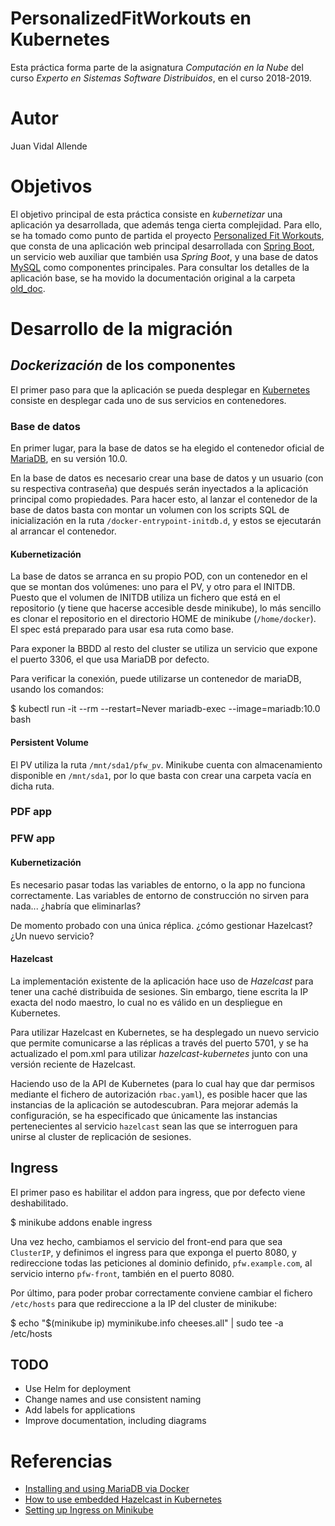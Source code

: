 # PersonalizedFitWorkouts en Kubernetes

Esta práctica forma parte de la asignatura _Computación en la Nube_
del curso _Experto en Sistemas Software Distribuidos_, en el curso 2018-2019.

# Autor

Juan Vidal Allende

# Objetivos

El objetivo principal de esta práctica consiste en _kubernetizar_ una aplicación
ya desarrollada, que además tenga cierta complejidad. Para ello, se ha tomado
como punto de partida el proyecto
[Personalized Fit Workouts](https://github.com/sculebras1/PersonalizedFitWorkouts),
que consta de una aplicación web principal desarrollada con
[Spring Boot](https://spring.io/projects/spring-boot), un servicio web auxiliar
que también usa _Spring Boot_, y una base de datos [MySQL](https://www.mysql.com/)
como componentes principales. Para consultar los detalles de la aplicación base,
se ha movido la documentación original a la carpeta
[old_doc](https://github.com/jvidalallende/PersonalizedFitWorkouts/tree/master/old_doc).

# Desarrollo de la migración

## _Dockerización_ de los componentes

El primer paso para que la aplicación se pueda desplegar en [Kubernetes](https://kubernetes.io/)
consiste en desplegar cada uno de sus servicios en contenedores.

### Base de datos
En primer lugar, para la base de datos se ha elegido el contenedor oficial de
[MariaDB](https://hub.docker.com/_/mariadb), en su versión 10.0.

En la base de datos es necesario crear una base de datos y un usuario (con su
respectiva contraseña) que después serán inyectados a la aplicación principal
como propiedades. Para hacer esto, al lanzar el contenedor de la base de datos
basta con montar un volumen con los scripts SQL de inicialización en la ruta
`/docker-entrypoint-initdb.d`, y estos se ejecutarán al arrancar el contenedor.

#### Kubernetización

La base de datos se arranca en su propio POD, con un contenedor en el que se montan
dos volúmenes: uno para el PV, y otro para el INITDB. Puesto que el volumen de INITDB
utiliza un fichero que está en el repositorio (y tiene que hacerse accesible desde
minikube), lo más sencillo es clonar el repositorio en el directorio HOME de minikube
(`/home/docker`). El spec está preparado para usar esa ruta como base.

Para exponer la BBDD al resto del cluster se utiliza un servicio que expone el puerto
3306, el que usa MariaDB por defecto.

Para verificar la conexión, puede utilizarse un contenedor de mariaDB, usando los comandos:

  $ kubectl run -it --rm --restart=Never mariadb-exec --image=mariadb:10.0 bash

#### Persistent Volume

El PV utiliza la ruta `/mnt/sda1/pfw_pv`. Minikube cuenta con almacenamiento disponible
en `/mnt/sda1`, por lo que basta con crear una carpeta vacía en dicha ruta.

### PDF app

### PFW app

#### Kubernetización

Es necesario pasar todas las variables de entorno, o la app no funciona correctamente.
Las variables de entorno de construcción no sirven para nada... ¿habría que eliminarlas?

De momento probado con una única réplica. ¿cómo gestionar Hazelcast? ¿Un nuevo servicio?

#### Hazelcast

La implementación existente de la aplicación hace uso de *Hazelcast* para tener una
caché distribuida de sesiones. Sin embargo, tiene escrita la IP exacta del nodo
maestro, lo cual no es válido en un despliegue en Kubernetes.

Para utilizar Hazelcast en Kubernetes, se ha desplegado un nuevo servicio que permite
comunicarse a las réplicas a través del puerto 5701, y se ha actualizado el pom.xml
para utilizar *hazelcast-kubernetes* junto con una versión reciente de Hazelcast.

Haciendo uso de la API de Kubernetes (para lo cual hay que dar permisos mediante
el fichero de autorización `rbac.yaml`), es posible hacer que las instancias de
la aplicación se autodescubran. Para mejorar además la configuración, se ha especificado
que únicamente las instancias pertenecientes al servicio `hazelcast` sean las que
se interroguen para unirse al cluster de replicación de sesiones.

## Ingress

El primer paso es habilitar el addon para ingress, que por defecto viene deshabilitado.

  $ minikube addons enable ingress

Una vez hecho, cambiamos el servicio del front-end para que sea `ClusterIP`, y definimos
el ingress para que exponga el puerto 8080, y redireccione todas las peticiones al
dominio definido, `pfw.example.com`, al servicio interno `pfw-front`, también en el
puerto 8080.

Por último, para poder probar correctamente conviene cambiar el fichero `/etc/hosts`
para que redireccione a la IP del cluster de minikube:

  $ echo "$(minikube ip) myminikube.info cheeses.all" | sudo tee -a /etc/hosts

## TODO

* Use Helm for deployment
* Change names and use consistent naming
* Add labels for applications
* Improve documentation, including diagrams

# Referencias

* [Installing and using MariaDB via Docker](https://mariadb.com/kb/en/library/installing-and-using-mariadb-via-docker/)
* [How to use embedded Hazelcast in Kubernetes](https://blog.hazelcast.com/how-to-use-embedded-hazelcast-on-kubernetes/)
* [Setting up Ingress on Minikube](https://medium.com/@Oskarr3/setting-up-ingress-on-minikube-6ae825e98f82)
